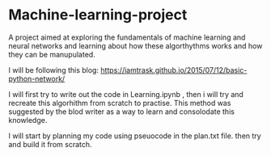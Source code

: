 # Machine-learning-project
A project aimed at exploring the fundamentals of machine learning and neural networks and learning about how these algorthythms works and how they can be manupulated.

I will be following this blog: https://iamtrask.github.io/2015/07/12/basic-python-network/

I will first try to write out the code in Learning.ipynb , then i will try and recreate this algorhithm from scratch to practise. This method was suggested by the blod writer as a way to learn and consolodate this knowledge.

I will start by planning my code using pseuocode in the plan.txt file. then try and build it from scratch.
